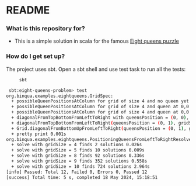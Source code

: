 # README #

### What is this repository for? ###

* This is a simple solution in scala for the famous [Eight queens puzzle](https://en.wikipedia.org/wiki/Eight_queens_puzzle)

### How do I get set up? ###

The project uses sbt. Open a sbt shell and use test task to run all the tests:

```bash
     sbt
```


```bash
 sbt:eight-queens-problem> test
org.binqua.examples.eightqueens.GridSpec:
  + possibleQueenPositionsAtColumn for grid of size 4 and no queen yet returns all first column 0.024s
  + possibleQueenPositionsAtColumn for grid of size 4 and queen at 0,0 returns no locations 0.0s
  + possibleQueenPositionsAtColumn for grid of size 4 and queen at 0,0 and 1,2 returns (3, 1) position only 0.001s
  + diagonalFromTopBottomFromLeftToRight with queensPosition = (0, 0), gridSize = 4 works 0.0s
  + diagonalFromTopBottomFromLeftToRight(queensPosition = (0, 1), gridSize = 4) it works 0.0s
  + Grid.diagonalFromBottomUpFromLeftToRight(queensPosition = (0, 1), gridSize = 4) it works 0.0s
  + pretty print 0.001s
org.binqua.examples.eightqueens.PositioningQueensFromLeftToRightResolverSpec:
  + solve with gridSize = 4 finds 2 solutions 0.026s
  + solve with gridSize = 5 finds 10 solutions 0.009s
  + solve with gridSize = 8 finds 92 solutions 0.336s
  + solve with gridSize = 9 finds 352 solutions 0.558s
  + solve with gridSize = 10 finds 724 solutions 2.964s
[info] Passed: Total 12, Failed 0, Errors 0, Passed 12
[success] Total time: 5 s, completed 18 May 2024, 15:18:51
```
